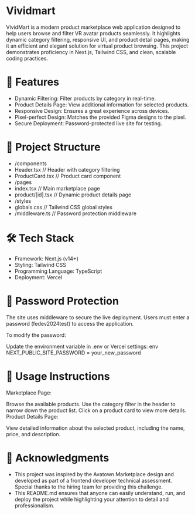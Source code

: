 # Vividmart
VividMart is a modern product marketplace web application designed to help users browse and filter VR avatar products seamlessly. It highlights dynamic category filtering, responsive UI, and product detail pages, making it an efficient and elegant solution for virtual product browsing.
This project demonstrates proficiency in Next.js, Tailwind CSS, and clean, scalable coding practices.

# 🚀 Features
- Dynamic Filtering: Filter products by category in real-time.
- Product Details Page: View additional information for selected products.
- Responsive Design: Ensures a great experience across devices.
- Pixel-perfect Design: Matches the provided Figma designs to the pixel.
- Secure Deployment: Password-protected live site for testing.
# 📂 Project Structure
- /components
 -  Header.tsx           // Header with category filtering
  - ProductCard.tsx      // Product card component
- /pages
-   index.tsx            // Main marketplace page
 -  product/[id].tsx     // Dynamic product details page
- /styles
 -  globals.css          // Tailwind CSS global styles
- /middleware.ts         // Password protection middleware
#  🛠️ Tech Stack
- Framework: Next.js (v14+)
- Styling: Tailwind CSS
- Programming Language: TypeScript
- Deployment: Vercel
# 🔐 Password Protection
The site uses middleware to secure the live deployment. Users must enter a password (fedev2024test) to access the application.

To modify the password:

Update the environment variable in .env or Vercel settings:
env
NEXT_PUBLIC_SITE_PASSWORD = your_new_password
# 📝 Usage Instructions
Marketplace Page:

Browse the available products.
Use the category filter in the header to narrow down the product list.
Click on a product card to view more details.
Product Details Page:

View detailed information about the selected product, including the name, price, and description.

# 👋 Acknowledgments
- This project was inspired by the Avatown Marketplace design and developed as part of a frontend developer technical assessment. Special thanks to the hiring team for providing this challenge.
- This README.md ensures that anyone can easily understand, run, and deploy the project while highlighting your attention to detail and professionalism.







